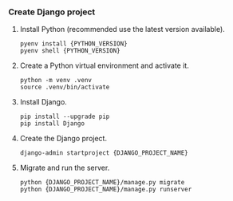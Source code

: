 ### Create Django project

1. Install Python (recommended use the latest version available).
    ```shell
    pyenv install {PYTHON_VERSION}
    pyenv shell {PYTHON_VERSION}
    ```
2. Create a Python virtual environment and activate it.
    ```shell
    python -m venv .venv
    source .venv/bin/activate
    ```
3. Install Django.
    ```shell
    pip install --upgrade pip
    pip install Django
    ```
4. Create the Django project.
    ```shell
    django-admin startproject {DJANGO_PROJECT_NAME}
    ```
5.  Migrate and run the server.
    ```shell
    python {DJANGO_PROJECT_NAME}/manage.py migrate
    python {DJANGO_PROJECT_NAME}/manage.py runserver
    ```
